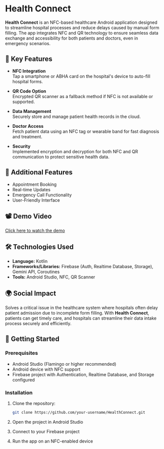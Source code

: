 # Health Connect

**Health Connect** is an NFC-based healthcare Android application designed to streamline hospital processes and reduce delays caused by manual form filling. The app integrates NFC and QR technology to ensure seamless data exchange and accessibility for both patients and doctors, even in emergency scenarios.

## 🔑 Key Features

- **NFC Integration**  
  Tap a smartphone or ABHA card on the hospital's device to auto-fill hospital forms.

- **QR Code Option**  
  Encrypted QR scanner as a fallback method if NFC is not available or supported.

- **Data Management**  
  Securely store and manage patient health records in the cloud.

- **Doctor Access**  
  Fetch patient data using an NFC tag or wearable band for fast diagnosis and treatment.

- **Security**  
  Implemented encryption and decryption for both NFC and QR communication to protect sensitive health data.

## 🌟 Additional Features

- Appointment Booking  
- Real-time Updates  
- Emergency Call Functionality  
- User-Friendly Interface

## 📽 Demo Video

[Click here to watch the demo](https://drive.google.com/file/d/1dfKH7G_SuDlRBCsDTC8dOObvneYnimuW/view?usp=sharing)



## 🛠 Technologies Used

- **Language:** Kotlin  
- **Frameworks/Libraries:** Firebase (Auth, Realtime Database, Storage), Gemini API, Coroutines  
- **Tools:** Android Studio, NFC, QR Scanner  

## 🌍 Social Impact

Solves a critical issue in the healthcare system where hospitals often delay patient admission due to incomplete form filling. With **Health Connect**, patients can get timely care, and hospitals can streamline their data intake process securely and efficiently.

## 🚀 Getting Started

### Prerequisites

- Android Studio (Flamingo or higher recommended)  
- Android device with NFC support  
- Firebase project with Authentication, Realtime Database, and Storage configured

### Installation

1. Clone the repository:
   ```bash
   git clone https://github.com/your-username/HealthConnect.git
2. Open the project in Android Studio

3. Connect to your Firebase project

4. Run the app on an NFC-enabled device
